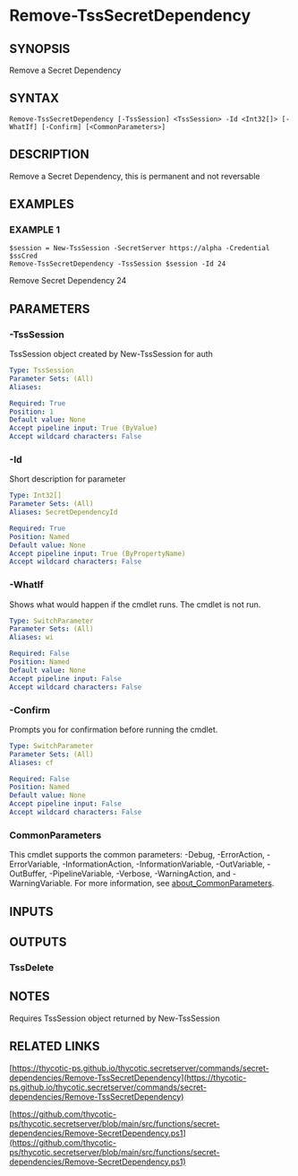 # Remove-TssSecretDependency

## SYNOPSIS
Remove a Secret Dependency

## SYNTAX

```
Remove-TssSecretDependency [-TssSession] <TssSession> -Id <Int32[]> [-WhatIf] [-Confirm] [<CommonParameters>]
```

## DESCRIPTION
Remove a Secret Dependency, this is permanent and not reversable

## EXAMPLES

### EXAMPLE 1
```
$session = New-TssSession -SecretServer https://alpha -Credential $ssCred
Remove-TssSecretDependency -TssSession $session -Id 24
```

Remove Secret Dependency 24

## PARAMETERS

### -TssSession
TssSession object created by New-TssSession for auth

```yaml
Type: TssSession
Parameter Sets: (All)
Aliases:

Required: True
Position: 1
Default value: None
Accept pipeline input: True (ByValue)
Accept wildcard characters: False
```

### -Id
Short description for parameter

```yaml
Type: Int32[]
Parameter Sets: (All)
Aliases: SecretDependencyId

Required: True
Position: Named
Default value: None
Accept pipeline input: True (ByPropertyName)
Accept wildcard characters: False
```

### -WhatIf
Shows what would happen if the cmdlet runs.
The cmdlet is not run.

```yaml
Type: SwitchParameter
Parameter Sets: (All)
Aliases: wi

Required: False
Position: Named
Default value: None
Accept pipeline input: False
Accept wildcard characters: False
```

### -Confirm
Prompts you for confirmation before running the cmdlet.

```yaml
Type: SwitchParameter
Parameter Sets: (All)
Aliases: cf

Required: False
Position: Named
Default value: None
Accept pipeline input: False
Accept wildcard characters: False
```

### CommonParameters
This cmdlet supports the common parameters: -Debug, -ErrorAction, -ErrorVariable, -InformationAction, -InformationVariable, -OutVariable, -OutBuffer, -PipelineVariable, -Verbose, -WarningAction, and -WarningVariable. For more information, see [about_CommonParameters](http://go.microsoft.com/fwlink/?LinkID=113216).

## INPUTS

## OUTPUTS

### TssDelete
## NOTES
Requires TssSession object returned by New-TssSession

## RELATED LINKS

[https://thycotic-ps.github.io/thycotic.secretserver/commands/secret-dependencies/Remove-TssSecretDependency](https://thycotic-ps.github.io/thycotic.secretserver/commands/secret-dependencies/Remove-TssSecretDependency)

[https://github.com/thycotic-ps/thycotic.secretserver/blob/main/src/functions/secret-dependencies/Remove-SecretDependency.ps1](https://github.com/thycotic-ps/thycotic.secretserver/blob/main/src/functions/secret-dependencies/Remove-SecretDependency.ps1)

